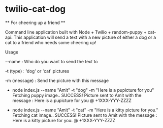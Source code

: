 # twilio-cat-dog

** For cheering up a friend **

Command line application built with Node + Twilio + random-puppy + cat-api.
This application will send a text with a new picture of either a dog or a cat to a friend who needs some cheering up!

Usage

--name : Who do you want to send the text to

-t (type) : 'dog' or 'cat' pictures

-m (message) : Send the picture with this message

* node index.js --name "Amit" -t "dog" -m "Here is a pupicture for you"
Fetching puppy image..
SUCCESS! Picture sent to Amit with the message : Here is a pupicture for you @ +1XXX-YYY-ZZZZ

* node index.js --name "Amit" -t "cat" -m "Here is a kitty picture for you."
Fetching cat image..
SUCCESS! Picture sent to Amit with the message : Here is a kitty picture for you. @ +1XXX-YYY-ZZZZ
